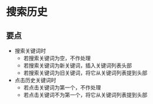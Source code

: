 # 搜索历史

## 要点

- 搜索关键词时
  - 若搜索关键词为空，不作处理
  - 若搜索关键词为新关键词，插入关键词列表头部
  - 若搜索关键词为旧关键词，将它从关键词列表提到头部
- 点击历史关键词时
  - 若点击关键词为第一个，不作处理
  - 若点击关键词不为第一个，将它从关键词列表提到头部
